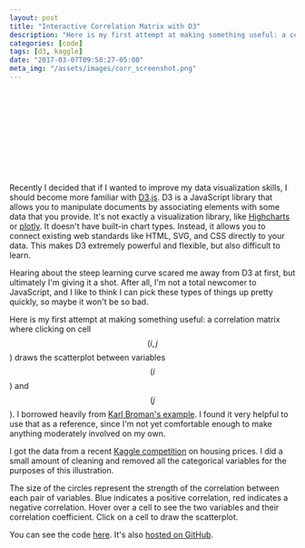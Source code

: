 ```yaml
---
layout: post
title: "Interactive Correlation Matrix with D3"
description: "Here is my first attempt at making something useful: a correlation matrix where clicking on cell (i,j) draws the scatterplot between variables i and j."
categories: [code]
tags: [d3, kaggle]
date: "2017-03-07T09:58:27-05:00"
meta_img: "/assets/images/corr_screenshot.png"
---
```


<style>
    #canvas {
        margin-left: -20%;
    }

    .axis path,
    .axis line {
        fill: none;
        stroke: none;
        shape-rendering: crispEdges;
    }

    .axis text {
        font-family: sans-serif;
        font-size: 12px;
    }
</style>

<svg id="canvas"></svg>

Recently I decided that if I wanted to improve my data visualization skills, I should become more familiar with [D3.js](https://d3js.org). D3 is a JavaScript library that allows you to manipulate documents by associating elements with some data that you provide. It's not exactly a visualization library, like [Highcharts](http://www.highcharts.com/) or [plotly](https://plot.ly/javascript/). It doesn't have built-in chart types. Instead, it allows you to connect existing web standards like HTML, SVG, and CSS directly to your data. This makes D3 extremely powerful and flexible, but also difficult to learn.

Hearing about the steep learning curve scared me away from D3 at first, but ultimately I'm giving it a shot. After all, I'm not a total newcomer to JavaScript, and I like to think I can pick these types of things up pretty quickly, so maybe it won't be so bad.

Here is my first attempt at making something useful: a correlation matrix where clicking on cell $$(i,j$$) draws the scatterplot between variables $$(i$$) and $$(j$$). I borrowed heavily from [Karl Broman's example](https://www.biostat.wisc.edu/~kbroman/D3/corr_w_scatter/). I found it very helpful to use that as a reference, since I'm not yet comfortable enough to make anything moderately involved on my own.

I got the data from a recent [Kaggle competition](https://www.kaggle.com/c/house-prices-advanced-regression-techniques) on housing prices. I did a small amount of cleaning and removed all the categorical variables for the purposes of this illustration.

The size of the circles represent the strength of the correlation between each pair of variables. Blue indicates a positive correlation, red indicates a negative correlation. Hover over a cell to see the two variables and their correlation coefficient. Click on a cell to draw the scatterplot.

You can see the code [here](https://bl.ocks.org/ensley/b289692852c62912208b4ea5b3c8ae68). It's also [hosted on GitHub](https://github.com/ensley/d3/tree/master/correlation).

<script src="//d3js.org/d3.v3.min.js"></script>
<script type='text/javascript'>

    var w = 400,
        h = 400;
    
    var margin = {top: 50, right: 20, bottom: 70, left: 20};
    var pad = 80;
    var width = 2 * w + pad;

    var svg = d3.select('#canvas')
        .attr({
            'width': width + margin.left + margin.right,
            'height': h + margin.top + margin.bottom
        })
        .append('g')
        .attr({
            'transform': 'translate(' + margin.left + ',' + margin.top + ')',
            'width': width,
            'height': h
        });

    var corrplot = svg.append('g')
        .attr({
            'id': 'corrplot'
        });

    var scatterplot = svg.append('g')
        .attr({
            'id': 'scatterplot',
            'transform': 'translate(' + (w + pad) + ',0)'
        });

    corrplot.append('text')
        .text('Correlation matrix')
        .attr({
            'class': 'plottitle',
            'x': w/2,
            'y': -margin.top/2,
            'dominant-baseline': 'middle',
            'text-anchor': 'middle'
        });

    scatterplot.append('text')
        .text('Scatter plot')
        .attr({
            'class': 'plottitle',
            'x': w/2,
            'y': -margin.top/2,
            'dominant-baseline': 'middle',
            'text-anchor': 'middle'
        });

    var corXscale = d3.scale.ordinal().rangeRoundBands([0,w]),
        corYscale = d3.scale.ordinal().rangeRoundBands([h,0]),
        corColScale = d3.scale.linear().domain([-1,0,1]).range(['crimson','white','slateblue']);
    var corRscale = d3.scale.sqrt().domain([0,1]);

    d3.json('/assets/data/d3-correlation-data/housing.json', function(err, data) {
        var nind = data.ind.length,
            nvar = data.vars.length;

        corXscale.domain(d3.range(nvar));
        corYscale.domain(d3.range(nvar));
        corRscale.range([0,0.5*corXscale.rangeBand()]);

        var corr = [];
        for (var i = 0; i < data.corr.length; ++i) {
            for (var j = 0; j < data.corr[i].length; ++j) {
                corr.push({row: i, col: j, value:data.corr[i][j]});
            }
        }

        var cells = corrplot.append('g')
            .attr('id', 'cells')
            .selectAll('empty')
            .data(corr)
            .enter().append('g')
            .attr({
                'class': 'cell'
            })
            .style('pointer-events', 'all');

        var rects = cells.append('rect')
            .attr({
                'x': function(d) { return corXscale(d.col); },
                'y': function(d) { return corXscale(d.row); },
                'width': corXscale.rangeBand(),
                'height': corYscale.rangeBand(),
                'fill': 'none',
                'stroke': 'none',
                'stroke-width': '1'
            });

        var circles = cells.append('circle')
            .attr('cx', function(d) {return corXscale(d.col) + 0.5*corXscale.rangeBand(); })
            .attr('cy', function(d) {return corXscale(d.row) + 0.5*corYscale.rangeBand(); })
            .attr('r', function(d) {return corRscale(Math.abs(d.value)); })
            .style('fill', function(d) { return corColScale(d.value); });

        corrplot.selectAll('g.cell')
            .on('mouseover', function(d) {
                d3.select(this)
                    .select('rect')
                    .attr('stroke', 'black');

                var xPos = parseFloat(d3.select(this).select('rect').attr('x'));
                var yPos = parseFloat(d3.select(this).select('rect').attr('y'));

                corrplot.append('text')
                    .attr({
                        'class': 'corrlabel',
                        'x': corXscale(d.col),
                        'y': h + margin.bottom*0.2
                    })
                    .text(data.vars[d.col])
                    .attr({
                        'dominant-baseline': 'middle',
                        'text-anchor': 'middle'
                    });

                corrplot.append('text')
                    .attr({
                        'class': 'corrlabel'
                        // 'x': -margin.left*0.1,
                        // 'y': corXscale(d.row)
                    })
                    .text(data.vars[d.row])
                    .attr({
                        'dominant-baseline': 'middle',
                        'text-anchor': 'middle',
                        'transform': 'translate(' + (-margin.left*0.1) + ',' + corXscale(d.row) + ')rotate(270)'
                    });

                corrplot.append('rect')
                    .attr({
                        'class': 'tooltip',
                        'x': xPos + 10,
                        'y': yPos - 30,
                        'width': 40,
                        'height': 20,
                        'fill': 'rgba(200, 200, 200, 0.5)',
                        'stroke': 'black'
                    });

                corrplot.append('text')
                    .attr({
                        'class': 'tooltip',
                        'x': xPos + 30,
                        'y': yPos - 15,
                        'text-anchor': 'middle',
                        'font-family': 'sans-serif',
                        'font-size': '14px',
                        'font-weight': 'bold',
                        'fill': 'black'
                    })
                    .text(d3.format('.2f')(d.value));
            })
            .on('mouseout', function(d) {
                d3.select('#corrtext').remove();
                d3.selectAll('.corrlabel').remove();
                d3.select(this)
                    .select('rect')
                    .attr('stroke', 'none');
                //Hide the tooltip
                d3.selectAll('.tooltip').remove();
            })
            .on('click', function(d) {
                drawScatter(d.col, d.row);
            });

        var drawScatter = function(col, row) {
            console.log('column ' + col + ', row ' + row);

            d3.selectAll('.points').remove();
            d3.selectAll('.axis').remove();
            d3.selectAll('.scatterlabel').remove();

            var xScale = d3.scale.linear()
                .domain(d3.extent(data.dat[col]))
                .range([0, w]);
            var yScale = d3.scale.linear()
                .domain(d3.extent(data.dat[row]))
                .range([h, 0]);

            var xAxis = d3.svg.axis()
                .scale(xScale)
                .orient('bottom')
                .ticks(5);

            var yAxis = d3.svg.axis()
                .scale(yScale)
                .orient('left');

            scatterplot.append('g')
                .attr('class', 'points')
                .selectAll('empty')
                .data(d3.range(nind))
                .enter().append('circle')
                .attr({
                    'class': 'point',
                    'cx': function(d) {
                        return xScale(data.dat[col][d]);
                    },
                    'cy': function(d) {
                        return yScale(data.dat[row][d]);
                    },
                    'r': 2,
                    'stroke': 'none',
                    'fill': 'black'
                });

            scatterplot.append('g')
                .attr('class', 'x axis')
                .attr('transform', 'translate(0,' + h + ')')
                .call(xAxis);

            scatterplot.append('g')
                .attr('class', 'y axis')
                .call(yAxis);

            scatterplot.append('text')
                .text(data.vars[col])
                .attr({
                    'class': 'scatterlabel',
                    'x': w/2,
                    'y': h + margin.bottom/2,
                    'text-anchor': 'middle',
                    'dominant-baseline': 'middle'
                });

            scatterplot.append('text')
                .text(data.vars[row])
                .attr({
                    'class': 'scatterlabel',
                    'transform': 'translate(' + (-pad/1.25) + ',' + (h/2) + ')rotate(270)',
                    'dominant-baseline': 'middle',
                    'text-anchor': 'middle'
                });

        }
    });



</script>